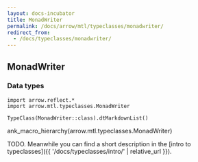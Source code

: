 ```yaml
---
layout: docs-incubator
title: MonadWriter
permalink: /docs/arrow/mtl/typeclasses/monadwriter/
redirect_from:
  - /docs/typeclasses/monadwriter/
---
```


## MonadWriter




### Data types

```kotlin:ank:replace
import arrow.reflect.*
import arrow.mtl.typeclasses.MonadWriter

TypeClass(MonadWriter::class).dtMarkdownList()
```

ank_macro_hierarchy(arrow.mtl.typeclasses.MonadWriter)

TODO. Meanwhile you can find a short description in the [intro to typeclasses]({{ '/docs/typeclasses/intro/' | relative_url }}).
